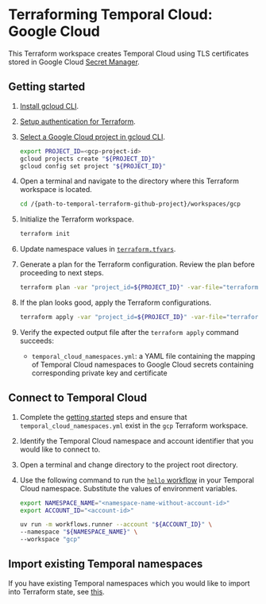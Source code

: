 # Terraforming Temporal Cloud: Google Cloud

This Terraform workspace creates Temporal Cloud using TLS certificates stored in Google Cloud
[Secret Manager](https://cloud.google.com/security/products/secret-manager?hl=en).

## Getting started

1. [Install gcloud CLI](https://cloud.google.com/sdk/docs/install).
1. [Setup authentication for Terraform](https://cloud.google.com/docs/terraform/authentication).
1. [Select a Google Cloud project in gcloud CLI](https://cloud.google.com/resource-manager/docs/creating-managing-projects).

    ```bash
    export PROJECT_ID=<gcp-project-id>
    gcloud projects create "${PROJECT_ID}"
    gcloud config set project "${PROJECT_ID}"
    ```

1. Open a terminal and navigate to the directory where this Terraform workspace is located.

    ```bash
    cd /{path-to-temporal-terraform-github-project}/workspaces/gcp
    ```

1. Initialize the Terraform workspace.

    ```bash
    terraform init
    ```

1. Update namespace values in [`terraform.tfvars`](./terraform.tfvars).

1. Generate a plan for the Terraform configuration. Review the plan before proceeding to next steps.

    ```bash
    terraform plan -var "project_id=${PROJECT_ID}" -var-file="terraform.tfvars"
    ```

1. If the plan looks good, apply the Terraform configurations.

    ```bash
    terraform apply -var "project_id=${PROJECT_ID}" -var-file="terraform.tfvars"
    ```

1. Verify the expected output file after the `terraform apply` command succeeds:
    - `temporal_cloud_namespaces.yml`: a YAML file containing the mapping of Temporal Cloud
    namespaces to Google Cloud secrets containing corresponding private key and certificate

## Connect to Temporal Cloud

1. Complete the [getting started](#getting-started) steps and
ensure that `temporal_cloud_namespaces.yml` exist in the `gcp` Terraform workspace.

1. Identify the Temporal Cloud namespace and account identifier that you would like to connect to.

1. Open a terminal and change directory to the project root directory.

1. Use the following command to run the [`hello` workflow](../../workflows/hello.py) in
your Temporal Cloud namespace. Substitute the values of environment variables.

    ```bash
    export NAMESPACE_NAME="<namespace-name-without-account-id>"
    export ACCOUNT_ID="<account-id>"

    uv run -m workflows.runner --account "${ACCOUNT_ID}" \
    --namespace "${NAMESPACE_NAME}" \
    --workspace "gcp"
    ```

## Import existing Temporal namespaces

If you have existing Temporal namespaces which you would like to import into Terraform state,
see [this](./import.md).

